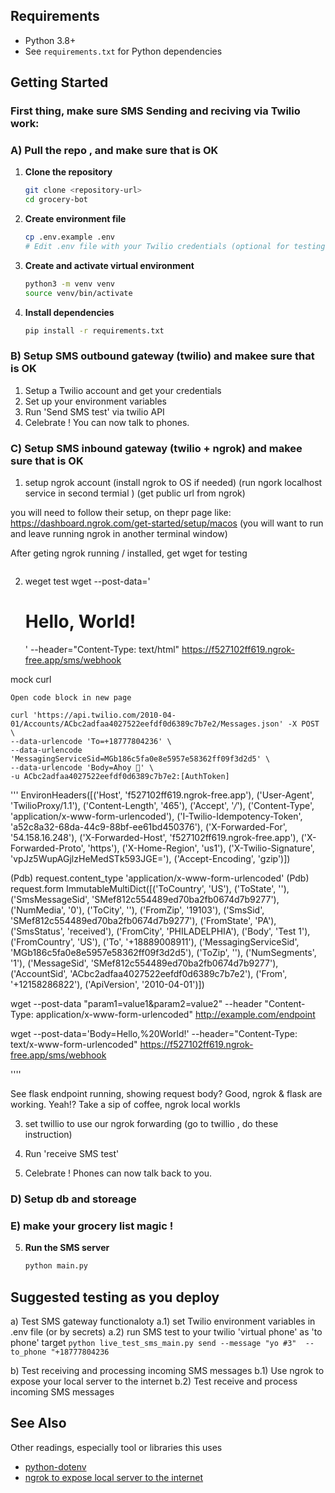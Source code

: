 ## Requirements
- Python 3.8+
- See `requirements.txt` for Python dependencies


## Getting Started


### First thing, make sure SMS Sending and reciving via Twilio work: 

### A)  Pull the repo , and make sure that is OK 
1. **Clone the repository**
   ```bash
   git clone <repository-url>
   cd grocery-bot
   ```

2. **Create environment file**
   ```bash
   cp .env.example .env
   # Edit .env file with your Twilio credentials (optional for testing)
   ```

3. **Create and activate virtual environment**
   ```bash
   python3 -m venv venv
   source venv/bin/activate
   ```

4. **Install dependencies**
   ```bash
   pip install -r requirements.txt
   ```

### B) Setup SMS outbound gateway (twilio) and makee sure that is OK 
 1. Setup a Twilio account and get your credentials
 2. Set up your environment variables
 3. Run 'Send SMS test' via twilio API 
 4. Celebrate ! You can now talk to phones. 

### C) Setup SMS inbound gateway (twilio + ngrok) and makee sure that is OK 
 1. setup ngrok account 
   (install ngrok to OS if needed)
   (run ngork localhost service in second termial )
   (get public url from ngrok)

   you will need to follow their setup, on thepr page like: https://dashboard.ngrok.com/get-started/setup/macos
   (you will want to run and leave running ngrok in another terminal window)

   After geting ngrok running / installed, get wget for testing 
   ``` brew install wget 
   ```

   2. weget test 
   wget --post-data='<html><body><h1>Hello, World!</h1></body></html>' --header="Content-Type: text/html"  https://f527102ff619.ngrok-free.app/sms/webhook

   mock curl
   ```
   Open code block in new page

curl 'https://api.twilio.com/2010-04-01/Accounts/ACbc2adfaa4027522eefdf0d6389c7b7e2/Messages.json' -X POST \
--data-urlencode 'To=+18777804236' \
--data-urlencode 'MessagingServiceSid=MGb186c5fa0e8e5957e58362ff09f3d2d5' \
--data-urlencode 'Body=Ahoy 👋' \
-u ACbc2adfaa4027522eefdf0d6389c7b7e2:[AuthToken]

```
'''
EnvironHeaders([('Host', 'f527102ff619.ngrok-free.app'), ('User-Agent', 'TwilioProxy/1.1'), ('Content-Length', '465'), ('Accept', '*/*'), ('Content-Type', 'application/x-www-form-urlencoded'), ('I-Twilio-Idempotency-Token', 'a52c8a32-68da-44c9-88bf-ee61bd450376'), ('X-Forwarded-For', '54.158.16.248'), ('X-Forwarded-Host', 'f527102ff619.ngrok-free.app'), ('X-Forwarded-Proto', 'https'), ('X-Home-Region', 'us1'), ('X-Twilio-Signature', 'vpJz5WupAGjlzHeMedSTk593JGE='), ('Accept-Encoding', 'gzip')])

(Pdb) request.content_type
'application/x-www-form-urlencoded'
(Pdb) request.form
ImmutableMultiDict([('ToCountry', 'US'), ('ToState', ''), ('SmsMessageSid', 'SMef812c554489ed70ba2fb0674d7b9277'), ('NumMedia', '0'), ('ToCity', ''), ('FromZip', '19103'), ('SmsSid', 'SMef812c554489ed70ba2fb0674d7b9277'), ('FromState', 'PA'), ('SmsStatus', 'received'), ('FromCity', 'PHILADELPHIA'), ('Body', 'Test 1'), ('FromCountry', 'US'), ('To', '+18889008911'), ('MessagingServiceSid', 'MGb186c5fa0e8e5957e58362ff09f3d2d5'), ('ToZip', ''), ('NumSegments', '1'), ('MessageSid', 'SMef812c554489ed70ba2fb0674d7b9277'), ('AccountSid', 'ACbc2adfaa4027522eefdf0d6389c7b7e2'), ('From', '+12158286822'), ('ApiVersion', '2010-04-01')])

wget --post-data "param1=value1&param2=value2" --header "Content-Type: application/x-www-form-urlencoded" http://example.com/endpoint

wget --post-data='Body=Hello,%20World!' --header="Content-Type: text/x-www-form-urlencoded"  https://f527102ff619.ngrok-free.app/sms/webhook

''''

   See flask endpoint running, showing request body? Good, ngrok & flask are working. 
   Yeah!? Take a sip of coffee, ngrok local workls

   3. set twillio to use our ngrok forwarding
   (go to twillio , do these instruction)

 3. Run 'receive SMS test' 
 4. Celebrate ! Phones can now talk back to you.

### D) Setup db and storeage 

### E) make your grocery list magic ! 



5. **Run the SMS server**
   ```bash
   python main.py
   ```
<!-- 6. **Test SMS functionality** (optional)
   ```bash
   # Test SMS service connection
   python test_sms_main.py connect
   
   # Test sending SMS
   python test_sms_main.py send -p 5551234567 -m "add milk"
   ```
 -->

## Suggested testing as you deploy

a) Test SMS gateway functionaloty
    a.1) set Twilio environment variables in .env file (or by secrets)
    a.2) run SMS test to your twilio 'virtual phone' as 'to phone' target
        `python live_test_sms_main.py send --message "yo #3"  --to_phone "+18777804236`

b) Test receiving and processing incoming SMS messages
   b.1) Use ngrok to expose your local server to the internet
   b.2) Test receive and process incoming SMS messages


## See Also 
Other readings, especially tool or libraries this uses
- [python-dotenv](https://github.com/theskumar/python-dotenv)
- [ngrok to expose local server to the internet](https://www.twilio.com/docs/usage/tutorials/how-to-set-up-your-python-and-flask-development-environment#install-ngrok)